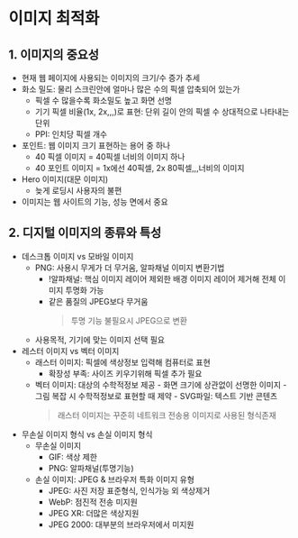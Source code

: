 # 이미지 최적화

## 1. 이미지의 중요성

- 현재 웹 페이지에 사용되는 이미지의 크기/수 증가 추세
- 화소 밀도: 물리 스크린안에 얼마나 많은 수의 픽셀 압축되어 있는가
  - 픽셀 수 많을수록 화소밀도 높고 화면 선명
  - 기기 픽셀 비율(1x, 2x,,,)로 표현: 단위 길이 안의 픽셀 수 상대적으로 나타내는 단위
  - PPI: 인치당 픽셀 개수
- 포인트: 웹 이미지 크기 표현하는 용어 중 하나
  - 40 픽셀 이미지 = 40픽셀 너비의 이미지 하나
  - 40 포인트 이미지 = 1x에선 40픽셀, 2x 80픽셀,,,너비의 이미지
- Hero 이미지(대문 이미지)
  - 늦게 로딩시 사용자의 불편
- 이미지는 웹 사이트의 기능, 성능 면에서 중요

## 2. 디지털 이미지의 종류와 특성

- 데스크톱 이미지 vs 모바일 이미지
  - PNG: 사용시 무게가 더 무거움, 알파채널 이미지 변환기법
    - !알파채널: 핵심 이미지 레이어 제외한 배경 이미지 레이어 제거해 전체 이미지 투명화 가능
    - 같은 품질의 JPEG보다 무거움
      > 투명 기능 불필요시 JPEG으로 변환
  - 사용목적, 기기에 맞는 이미지 선택 필요
- 레스터 이미지 vs 벡터 이미지
  - 래스터 이미지: 픽셀에 색상정보 입력해 컴퓨터로 표현
    - 확장성 부족: 사이즈 키우기위해 픽셀 추가 필요
  - 벡터 이미지: 대상의 수학적정보 제공 - 화면 크기에 상관없이 선명한 이미지 - 그림 복잡 시 수학적정보로 표현할 때 제약 - SVG파일: 텍스트 기반 콘텐츠
    > 래스터 이미지는 꾸준히 네트워크 전송용 이미지로 사용된 형식존재
- 무손실 이미지 형식 vs 손실 이미지 형식
  - 무손실 이미지
    - GIF: 색상 제한
    - PNG: 알파채널(투명기능)
  - 손실 이미지: JPEG & 브라우저 특화 이미지 유형
    - JPEG: 사진 저장 표준형식, 인식가능 외 색상제거
    - WebP: 점진적 전송 미지원
    - JPEG XR: 더많은 색상지원
    - JPEG 2000: 대부분의 브라우저에서 미지원

